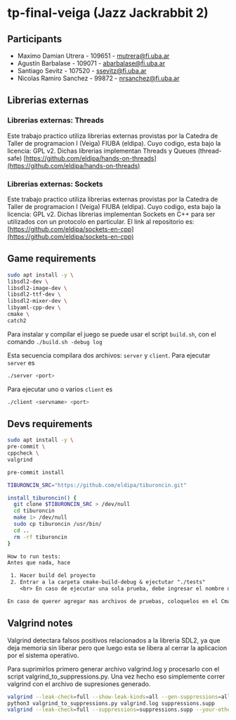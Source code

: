 # tp-final-veiga (Jazz Jackrabbit 2)

## Participants

- Maximo Damian Utrera - 109651 - <mutrera@fi.uba.ar>
- Agustín Barbalase - 109071 - <abarbalase@fi.uba.ar>
- Santiago Sevitz - 107520 - <ssevitz@fi.uba.ar>
- Nicolas Ramiro Sanchez - 99872 - <nrsanchez@fi.uba.ar>

## Librerias externas

### Librerias externas: Threads

Este trabajo practico utiliza librerias externas provistas por la Catedra de Taller de programacion I (Veiga) FIUBA
(eldipa). Cuyo codigo, esta bajo la licencia: GPL v2. Dichas librerias implementan Threads y Queues (thread-safe)
[https://github.com/eldipa/hands-on-threads](https://github.com/eldipa/hands-on-threads)

### Librerias externas: Sockets

Este trabajo practico utiliza librerias externas provistas por la Catedra de Taller de programacion I (Veiga) FIUBA
(eldipa). Cuyo codigo, esta bajo la licencia: GPL v2. Dichas librerias implementan Sockets en C++ para ser utilizados
con un protocolo en particular. El link al repositorio es:
[https://github.com/eldipa/sockets-en-cpp](https://github.com/eldipa/sockets-en-cpp)

## Game requirements

```bash
sudo apt install -y \
libsdl2-dev \
libsdl2-image-dev \
libsdl2-ttf-dev \
libsdl2-mixer-dev \
libyaml-cpp-dev \
cmake \
catch2
```

Para instalar y compilar el juego se puede usar el script `build.sh`, con el comando `./build.sh -debug log`

Esta secuencia compilara dos archivos: `server` y `client`. Para ejecutar `server` es

```bash
./server <port>
```

Para ejecutar uno o varios `client` es

```bash
./client <servname> <port>
```

## Devs requirements

```bash
sudo apt install -y \
pre-commit \
cppcheck \
valgrind

pre-commit install

TIBURONCIN_SRC="https://github.com/eldipa/tiburoncin.git"

install_tiburoncin() {
  git clone $TIBURONCIN_SRC > /dev/null
  cd tiburoncin
  make 1> /dev/null
  sudo cp tiburoncin /usr/bin/
  cd ..
  rm -rf tiburoncin
}
```

```txt
How to run tests:
Antes que nada, hace

 1. Hacer build del proyecto
 2. Entrar a la carpeta cmake-build-debug & ejectutar "./tests" 
    <br> En caso de ejecutar una sola prueba, debe ingresar el nombre de su prueba como argumento

En caso de querer agregar mas archivos de pruebas, coloquelos en el Cmake File de la carpeta tests
```

## Valgrind notes

Valgrind detectara falsos positivos relacionados a la libreria SDL2, ya que deja memoria sin liberar
pero que luego esta se libera al cerrar la aplicacion por el sistema operativo.

Para suprimirlos primero generar archivo valgrind.log y procesarlo con el script valgrind_to_suppressions.py. Una
vez hecho eso simplemente correr valgrind con el archivo de supresiones generado.

```bash
valgrind --leak-check=full --show-leak-kinds=all --gen-suppressions=all --log-file=valgrind.log ./program
python3 valgrind_to_suppressions.py valgrind.log suppressions.supp
valgrind --leak-check=full --suppressions=suppressions.supp --your-other-flags ./program
```
